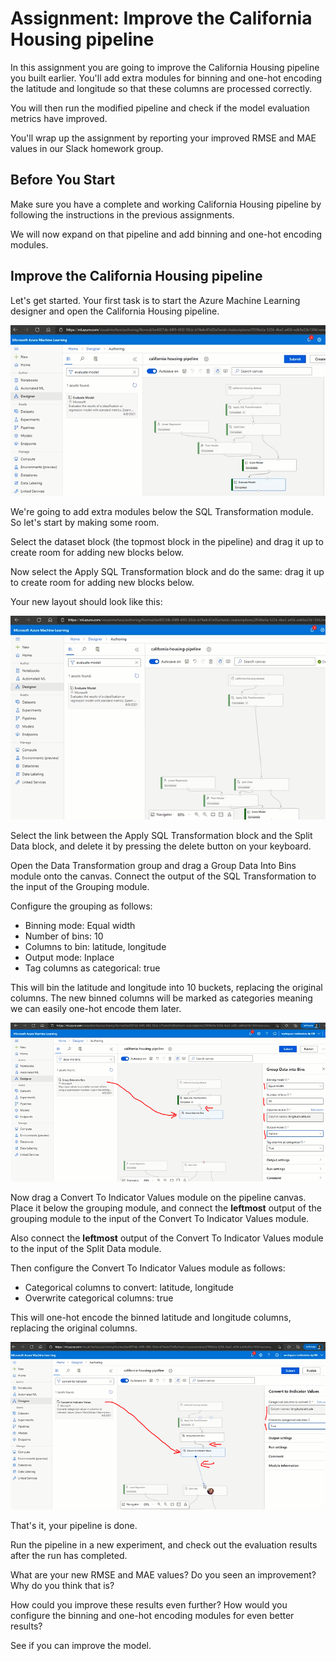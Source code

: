 # Assignment: Improve the California Housing pipeline

In this assignment you are going to improve the California Housing pipeline you built earlier. You'll add extra modules for binning and one-hot encoding the latitude and longitude so that these columns are processed correctly.

You will then run the modified pipeline and check if the model evaluation metrics have improved. 

You'll wrap up the assignment by reporting your improved RMSE and MAE values in our Slack homework group. 

## Before You Start

Make sure you have a complete and working California Housing pipeline by following the instructions in the previous assignments. 

We will now expand on that pipeline and add binning and one-hot encoding modules.

## Improve the California Housing pipeline

Let's get started. Your first task is to start the Azure Machine Learning designer and open the California Housing pipeline.

![California housing pipeline step 1](./assets/new/image1.png)

We're going to add extra modules below the SQL Transformation module. So let's start by making some room.

Select the dataset block (the topmost block in the pipeline) and drag it up to create room for adding new blocks below.

Now select the Apply SQL Transformation block and do the same: drag it up to create room for adding new blocks below.

Your new layout should look like this:

![California housing pipeline step 2](./assets/new/image2.png)

Select the link between the Apply SQL Transformation block and the Split Data block, and delete it by pressing the delete button on your keyboard.

Open the Data Transformation group and drag a Group Data Into Bins module onto the canvas. Connect the output of the SQL Transformation to the input of the Grouping module.

Configure the grouping as follows:

* Binning mode: Equal width
* Number of bins: 10
* Columns to bin: latitude, longitude
* Output mode: Inplace
* Tag columns as categorical: true

This will bin the latitude and longitude into 10 buckets, replacing the original columns. The new binned columns will be marked as categories meaning we can easily one-hot encode them later. 

![California housing pipeline step 3](./assets/new/image4.png)

Now drag a Convert To Indicator Values module on the pipeline canvas. Place it below the grouping module, and connect the **leftmost** output of the grouping module to the input of the Convert To Indicator Values module. 

Also connect the **leftmost** output of the Convert To Indicator Values module to the input of the Split Data module.

Then configure the Convert To Indicator Values module as follows:

* Categorical columns to convert: latitude, longitude
* Overwrite categorical columns: true

This will one-hot encode the binned latitude and longitude columns, replacing the original columns. 

![California housing pipeline step 4](./assets/new/image6.png)

That's it, your pipeline is done.

Run the pipeline in a new experiment, and check out the evaluation results after the run has completed.

What are your new RMSE and MAE values? Do you seen an improvement? Why do you think that is?

How could you improve these results even further? How would you configure the binning and one-hot encoding modules for even better results?

See if you can improve the model.
